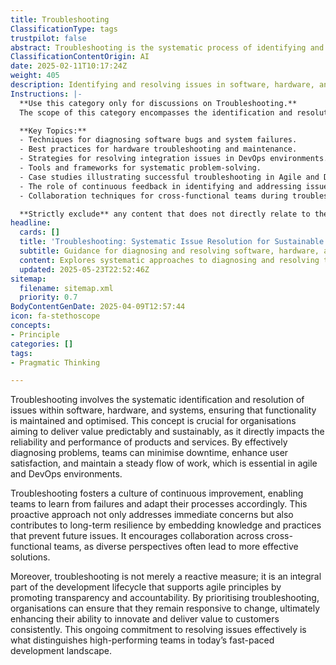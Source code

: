 ```yaml
---
title: Troubleshooting
ClassificationType: tags
trustpilot: false
abstract: Troubleshooting is the systematic process of identifying and resolving issues within software, hardware, and systems, which is essential for maintaining and optimising functionality. This practice is vital for organisations that seek to deliver value in a predictable and sustainable manner, as it directly influences the reliability and performance of their products and services. By effectively diagnosing problems, teams can reduce downtime, improve user satisfaction, and ensure a consistent workflow, which is particularly important in agile and DevOps environments. Furthermore, troubleshooting promotes a culture of continuous improvement, allowing teams to learn from failures and adapt their processes, thereby enhancing long-term resilience through the integration of knowledge and practices that prevent future issues. It also encourages collaboration among cross-functional teams, as diverse perspectives can lead to more effective solutions. Importantly, troubleshooting is not just a reactive strategy; it is a fundamental component of the development lifecycle that aligns with agile principles by fostering transparency and accountability. By prioritising troubleshooting, organisations can remain responsive to change, ultimately improving their capacity to innovate and consistently deliver value to customers, distinguishing high-performing teams in the fast-paced development landscape.
ClassificationContentOrigin: AI
date: 2025-02-11T10:17:24Z
weight: 405
description: Identifying and resolving issues in software, hardware, and systems to maintain functionality.
Instructions: |-
  **Use this category only for discussions on Troubleshooting.**  
  The scope of this category encompasses the identification and resolution of issues within software, hardware, and systems, ensuring optimal functionality and performance. The purpose is to provide insights and methodologies for effectively diagnosing problems and implementing solutions in a technical context.

  **Key Topics:**
  - Techniques for diagnosing software bugs and system failures.
  - Best practices for hardware troubleshooting and maintenance.
  - Strategies for resolving integration issues in DevOps environments.
  - Tools and frameworks for systematic problem-solving.
  - Case studies illustrating successful troubleshooting in Agile and DevOps contexts.
  - The role of continuous feedback in identifying and addressing issues.
  - Collaboration techniques for cross-functional teams during troubleshooting.

  **Strictly exclude** any content that does not directly relate to the identification and resolution of technical issues, such as general project management discussions, unrelated Agile practices, or theoretical concepts without practical application in troubleshooting scenarios.
headline:
  cards: []
  title: 'Troubleshooting: Systematic Issue Resolution for Sustainable Value Delivery'
  subtitle: Guidance for diagnosing and resolving software, hardware, and system issues to boost reliability, performance, and continuous improvement across teams and workflows
  content: Explores systematic approaches to diagnosing and resolving technical and process-related issues, emphasising rapid feedback, flow optimisation, and continuous learning. Covers root cause analysis, incident response, cross-team collaboration, and the integration of empirical data to enhance reliability, adaptability, and sustained value delivery in complex environments.
  updated: 2025-05-23T22:52:46Z
sitemap:
  filename: sitemap.xml
  priority: 0.7
BodyContentGenDate: 2025-04-09T12:57:44
icon: fa-stethoscope
concepts:
- Principle
categories: []
tags:
- Pragmatic Thinking

---
```

Troubleshooting involves the systematic identification and resolution of issues within software, hardware, and systems, ensuring that functionality is maintained and optimised. This concept is crucial for organisations aiming to deliver value predictably and sustainably, as it directly impacts the reliability and performance of products and services. By effectively diagnosing problems, teams can minimise downtime, enhance user satisfaction, and maintain a steady flow of work, which is essential in agile and DevOps environments.

Troubleshooting fosters a culture of continuous improvement, enabling teams to learn from failures and adapt their processes accordingly. This proactive approach not only addresses immediate concerns but also contributes to long-term resilience by embedding knowledge and practices that prevent future issues. It encourages collaboration across cross-functional teams, as diverse perspectives often lead to more effective solutions. 

Moreover, troubleshooting is not merely a reactive measure; it is an integral part of the development lifecycle that supports agile principles by promoting transparency and accountability. By prioritising troubleshooting, organisations can ensure that they remain responsive to change, ultimately enhancing their ability to innovate and deliver value to customers consistently. This ongoing commitment to resolving issues effectively is what distinguishes high-performing teams in today’s fast-paced development landscape.
